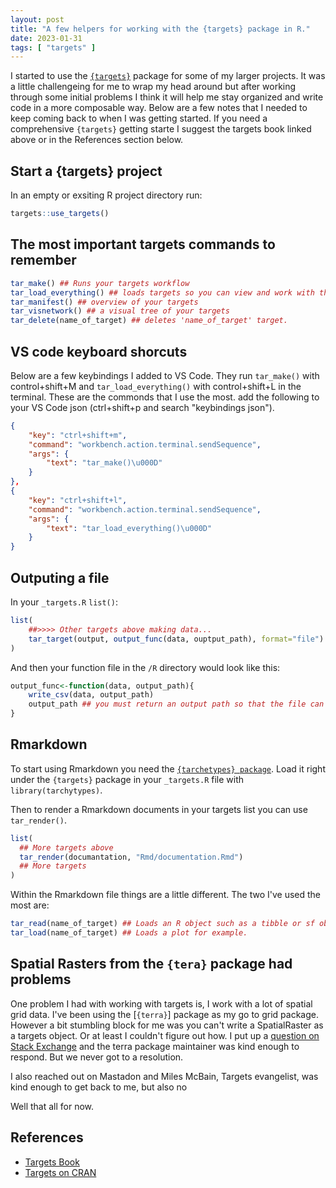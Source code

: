 ```yaml
---
layout: post
title: "A few helpers for working with the {targets} package in R."
date: 2023-01-31
tags: [ "targets" ]
---
```


I started to use the [`{targets}`](https://books.ropensci.org/targets/) package for some of my larger projects.  It was a little challengeing for me to wrap my head around but after working through some initial problems I think it will help me stay organized and write code in a more composable way.  Below are a few notes that I needed to keep coming back to when I was getting started. If you need a comprehensive `{targets}` getting starte I suggest the targets book linked above or in the References section below. 

## Start a {targets} project
In an empty or exsiting R project directory run: 
```r
targets::use_targets()
```

## The most important targets commands to remember

```r
tar_make() ## Runs your targets workflow
tar_load_everything() ## loads targets so you can view and work with them. 
tar_manifest() ## overview of your targets
tar_visnetwork() ## a visual tree of your targets
tar_delete(name_of_target) ## deletes 'name_of_target' target.
```

## VS code keyboard shorcuts
Below are a few keybindings I added to VS Code. They run `tar_make()` with control+shift+M and `tar_load_everything()` with control+shift+L in the terminal. These are the commonds that I use the most.  add the following to your VS Code json (ctrl+shift+p and search "keybindings json"). 

```json
{
    "key": "ctrl+shift+m",
    "command": "workbench.action.terminal.sendSequence",
    "args": {
        "text": "tar_make()\u000D"
    }
},
{
    "key": "ctrl+shift+l",
    "command": "workbench.action.terminal.sendSequence",
    "args": {
        "text": "tar_load_everything()\u000D"
    }
}
```

## Outputing a file

In your `_targets.R` `list()`: 

```r
list(
    ##>>>> Other targets above making data...
    tar_target(output, output_func(data, ouptput_path), format="file")
)
```

And then your function file in the `/R` directory would look like this: 
```r
output_func<-function(data, output_path){
    write_csv(data, output_path)
    output_path ## you must return an output path so that the file can be tracked. 
}
```

## Rmarkdown
To start using Rmarkdown you need the [`{tarchetypes} package`](https://github.com/ropensci/tarchetypes).  Load it right under the `{targets}` package in your `_targets.R` file with `library(tarchytypes)`.

Then to render a Rmarkdown documents in your targets list you can use `tar_render()`.

```r
list(
  ## More targets above
  tar_render(documantation, "Rmd/documentation.Rmd")
  ## More targets
)

```

Within the Rmarkdown file things are a little different.  The two I've used the most are: 

```r
tar_read(name_of_target) ## Loads an R object such as a tibble or sf object.
tar_load(name_of_target) ## Loads a plot for example. 
```


## Spatial Rasters from the `{tera}` package had problems
One problem I had with working with targets is, I work with a lot of spatial grid data.  I've been using the [`{terra}`] package as my go to grid package.  However a bit stumbling block for me was you can't write a SpatialRaster as a targets object.  Or at least I couldn't figure out how.  I put up a [question on Stack Exchange](https://stackoverflow.com/q/74855695/3088902) and the terra package maintainer was kind enough to respond. But we never got to a resolution.  

I also reached out on Mastadon and Miles McBain, Targets evangelist, was kind enough to get back to me, but also no 

Well that all for now. 

## References
* [Targets Book](https://books.ropensci.org/targets/)
* [Targets on CRAN](https://cran.r-project.org/web/packages/targets/index.html)


